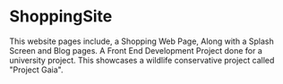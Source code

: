 # ShoppingSite
This website pages include, a Shopping Web Page, Along with a Splash Screen and Blog pages. A Front End Development Project done for a university project. This showcases a wildlife conservative project called "Project Gaia".
